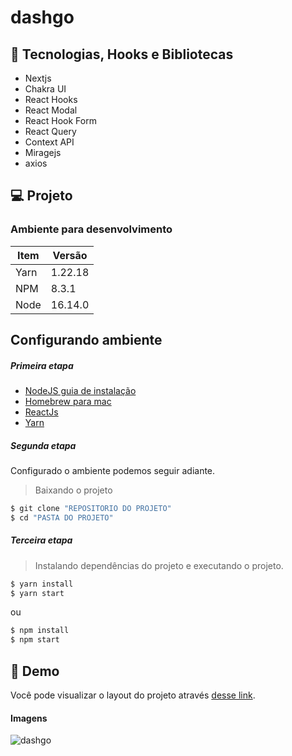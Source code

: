 # dashgo



 ## 🚀 Tecnologias, Hooks e Bibliotecas
 - Nextjs
 - Chakra UI
 - React Hooks
 - React Modal
 - React Hook Form
 - React Query
 - Context API
 - Miragejs
 - axios
 
 ## 💻 Projeto
 
### Ambiente para desenvolvimento 

| Item | Versão |
| ------ | ------ |
| Yarn | 1.22.18 |
| NPM | 8.3.1 |
| Node | 16.14.0 |

## Configurando ambiente

##### Primeira etapa
- [NodeJS guia de instalação](https://nodejs.org/en/download/package-manager/ "Instalação")
- [Homebrew para mac](https://brew.sh/index_pt-br "Instalação")
- [ReactJs ](https://reactjs.org/docs/create-a-new-react-app.html "Instalação")
- [Yarn ](https://classic.yarnpkg.com/lang/en/docs/install/#debian-stable")


##### Segunda etapa

Configurado o ambiente podemos seguir adiante.

> Baixando o projeto
```sh
$ git clone "REPOSITORIO DO PROJETO"
$ cd "PASTA DO PROJETO"
```


##### Terceira etapa
> Instalando dependências do projeto e executando o projeto.
```sh
$ yarn install
$ yarn start
```
ou
```sh
$ npm install
$ npm start
```

## 🔖 Demo

Você pode visualizar o layout do projeto através [desse link](https://dashgo-tan-xi.vercel.app/dashboard). 

#### Imagens

![dashgo](https://user-images.githubusercontent.com/85263053/177009854-5b681629-bf2c-419e-8658-74c2bd134e70.png)

